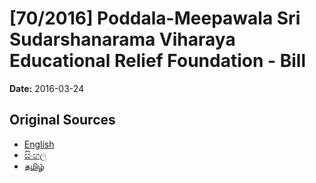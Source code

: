 # [70/2016] Poddala-Meepawala Sri Sudarshanarama Viharaya Educational Relief Foundation - Bill

**Date:** 2016-03-24

## Original Sources

- [English](https://documents.gov.lk/view/bills/2016/3/70-2016_E.pdf)
- [සිංහල](https://documents.gov.lk/view/bills/2016/3/70-2016_S.pdf)
- [தமிழ்](https://documents.gov.lk/view/bills/2016/3/70-2016_T.pdf)
